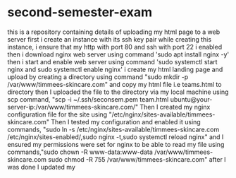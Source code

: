 # second-semester-exam
this is a repository containing details of uploading my html page to a web server
first i create an instance with its ssh key pair
while creating this instance, i ensure that my http with port 80 and ssh with port 22 i enabled
then i download nginx web server using command 'sudo apt install nginx -y'
then i start and enable web server using command 'sudo systemctl start nginx and sudo systemctl enable nginx'
i create my html landing page and upload by creating a directory using command "sudo mkdir -p /var/www/timmees-skincare.com"
and copy my html file i.e teams.html to directory 
then I uploaded the file to the directory via my local machine using scp command, "scp -i ~/.ssh/seconsem.pem team.html ubuntu@your-server-ip:/var/www/timmees-skincare.com/"
Then I created my nginx configuration file for the site using "/etc/nginx/sites-available/timmees-skincare.com" 
Then I tested my configuration and enabled it using commands,
"sudo ln -s /etc/nginx/sites-available/timmees-skincare.com /etc/nginx/sites-enabled/,sudo nginx -t,sudo systemctl reload nginx"
and I ensured my permissions were set for nginx to be able to read my file using commands,"sudo chown -R www-data:www-data /var/www/timmees-skincare.com
sudo chmod -R 755 /var/www/timmees-skincare.com"
after I was done I updated my 
